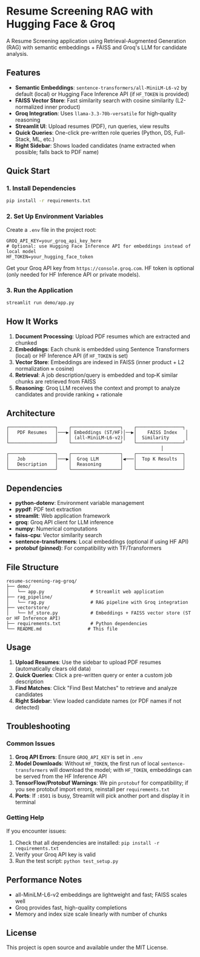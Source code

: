# Resume Screening RAG with Hugging Face & Groq

A Resume Screening application using Retrieval-Augmented Generation (RAG) with semantic embeddings + FAISS and Groq's LLM for candidate analysis.

## Features

- **Semantic Embeddings**: `sentence-transformers/all-MiniLM-L6-v2` by default (local) or Hugging Face Inference API (if `HF_TOKEN` is provided)
- **FAISS Vector Store**: Fast similarity search with cosine similarity (L2-normalized inner product)
- **Groq Integration**: Uses `llama-3.3-70b-versatile` for high‑quality reasoning
- **Streamlit UI**: Upload resumes (PDF), run queries, view results
- **Quick Queries**: One-click pre-written role queries (Python, DS, Full-Stack, ML, etc.)
- **Right Sidebar**: Shows loaded candidates (name extracted when possible; falls back to PDF name)

## Quick Start

### 1. Install Dependencies

```bash
pip install -r requirements.txt
```

### 2. Set Up Environment Variables

Create a `.env` file in the project root:

```env
GROQ_API_KEY=your_groq_api_key_here
# Optional: use Hugging Face Inference API for embeddings instead of local model
HF_TOKEN=your_hugging_face_token
```

Get your Groq API key from `https://console.groq.com`. HF token is optional (only needed for HF Inference API or private models).

### 3. Run the Application

```bash
streamlit run demo/app.py
```

## How It Works

1. **Document Processing**: Upload PDF resumes which are extracted and chunked
2. **Embeddings**: Each chunk is embedded using Sentence Transformers (local) or HF Inference API (if `HF_TOKEN` is set)
3. **Vector Store**: Embeddings are indexed in FAISS (inner product + L2 normalization ≈ cosine)
4. **Retrieval**: A job description/query is embedded and top‑K similar chunks are retrieved from FAISS
5. **Reasoning**: Groq LLM receives the context and prompt to analyze candidates and provide ranking + rationale

## Architecture

```
┌─────────────────┐    ┌──────────────────┐    ┌─────────────────┐
│   PDF Resumes   │───▶│ Embeddings (ST/HF)│──▶│    FAISS Index   │
│                 │    │ (all-MiniLM-L6-v2)│   │  Similarity      │
└─────────────────┘    └──────────────────┘    └─────────────────┘
                                                         │
┌─────────────────┐    ┌──────────────────┐    ┌─────────────────┐
│   Job           │───▶│  Groq LLM        │◀───│  Top K Results  │
│   Description   │    │  Reasoning       │    │                 │
└─────────────────┘    └──────────────────┘    └─────────────────┘
```

## Dependencies

- **python-dotenv**: Environment variable management
- **pypdf**: PDF text extraction
- **streamlit**: Web application framework
- **groq**: Groq API client for LLM inference
- **numpy**: Numerical computations
- **faiss-cpu**: Vector similarity search
- **sentence-transformers**: Local embeddings (optional if using HF API)
- **protobuf (pinned)**: For compatibility with TF/Transformers

## File Structure

```
resume-screening-rag-groq/
├── demo/
│   └── app.py                 # Streamlit web application
├── rag_pipeline/
│   └── rag.py                 # RAG pipeline with Groq integration
├── vectorstore/
│   └── hf_store.py            # Embeddings + FAISS vector store (ST or HF Inference API)
├── requirements.txt           # Python dependencies
└── README.md                 # This file
```

## Usage

1. **Upload Resumes**: Use the sidebar to upload PDF resumes (automatically clears old data)
2. **Quick Queries**: Click a pre-written query or enter a custom job description
3. **Find Matches**: Click "Find Best Matches" to retrieve and analyze candidates
4. **Right Sidebar**: View loaded candidate names (or PDF names if not detected)

## Troubleshooting

### Common Issues

1. **Groq API Errors**: Ensure `GROQ_API_KEY` is set in `.env`
2. **Model Downloads**: Without `HF_TOKEN`, the first run of local `sentence-transformers` will download the model; with `HF_TOKEN`, embeddings can be served from the HF Inference API
3. **TensorFlow/Protobuf Warnings**: We pin `protobuf` for compatibility; if you see protobuf import errors, reinstall per `requirements.txt`
4. **Ports**: If `:8501` is busy, Streamlit will pick another port and display it in terminal

### Getting Help

If you encounter issues:
1. Check that all dependencies are installed: `pip install -r requirements.txt`
2. Verify your Groq API key is valid
3. Run the test script: `python test_setup.py`

## Performance Notes

- all-MiniLM-L6-v2 embeddings are lightweight and fast; FAISS scales well
- Groq provides fast, high-quality completions
- Memory and index size scale linearly with number of chunks

## License

This project is open source and available under the MIT License.
